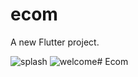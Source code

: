 # ecom

A new Flutter project.

![splash](https://github.com/OsamaElsaadany/Ecom/blob/main/assets/images/output/splash.png)
![welcome](https://github.com/OsamaElsaadany/Ecom/blob/main/assets/images/output/welcome.png)#   E c o m 

 
